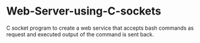 # Web-Server-using-C-sockets
C socket program to create a web service that accepts bash commands as request and executed output of the command is sent back.
